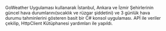 GoWeather Uygulaması kullanarak İstanbul, Ankara ve İzmir Şehirlerinin güncel hava durumlarını(sıcaklık ve rüzgar şiddetini) ve 3 günlük hava durumu tahminlerini gösteren basit bir C# konsol uygulaması.
APİ ile veriler çekilip, HttpClient Kütüphanesi yardımları ile yapıldı.
